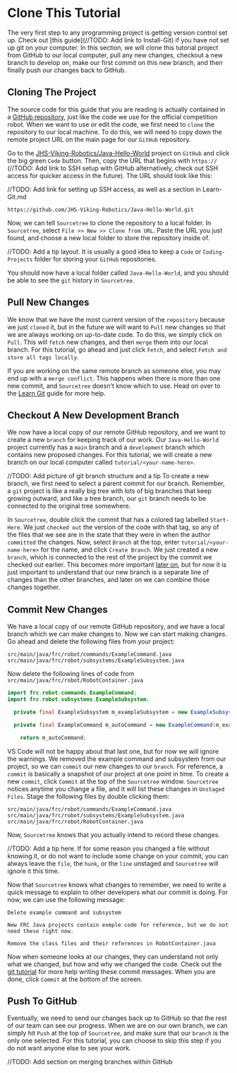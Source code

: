 # Clone This Tutorial

The very first step to any programming project is getting version control set up. Check out [this guide](//TODO: Add link to Install-Git) if you have not set up git on your computer. In this section, we will clone this tutorial project from GitHub to our local computer, pull any new changes, checkout a new branch to develop on, make our first commit on this new branch, and then finally push our changes back to GitHub.

## Cloning The Project

The source code for this guide that you are reading is actually contained in a [GitHub repository](https://github.com/JHS-Viking-Robotics/Java-Hello-World), just like the code we use for the official competition robot. When we want to use or edit the code, we first need to ```clone``` the repository to our local machine. To do this, we will need to copy down the remote project URL on the main page for our ```GitHub``` repository.

Go to the [JHS-Viking-Robotics/Java-Hello-World](https://github.com/JHS-Viking-Robotics/Java-Hello-World) project on ```GitHub``` and click the big green ```Code``` button. Then, copy the URL that begins with ```https://``` (//TODO: Add link to SSH setup with GitHub alternatively, check out SSH access for quicker access in the future). The URL should look like this:

//TODO: Add link for setting up SSH access, as well as a section in Learn-Git.md

```URL
https://github.com/JHS-Viking-Robotics/Java-Hello-World.git
```

Now, we can tell ```Sourcetree``` to clone the repository to a local folder. In ```Sourcetree```, select ```File >> New >> Clone from URL```. Paste the URL you just found, and choose a new local folder to store the repository inside of.

//TODO: Add a tip layout.
It is usually a good idea to keep a ```Code``` or ```Coding-Projects``` folder for storing your ```GitHub``` repositories.

You should now have a local folder called ```Java-Hello-World```, and you should be able to see the ```git``` history in ```Sourcetree```.

## Pull New Changes

We know that we have the most current version of the ```repository``` because we just ```cloned``` it, but in the future we will want to ```Pull``` new changes so that we are always working on up-to-date code. To do this, we simply click on ```Pull```. This will ```fetch``` new changes, and then ```merge``` them into our local branch. For this tutorial, go ahead and just click ```Fetch```, and select ```Fetch and store all tags locally```.

If you are working on the same remote branch as someone else, you may end up with a ```merge conflict```. This happens when there is more than one new commit, and ```Sourcetree``` doesn't know which to use. Head on over to the [Learn Git](//TODO:-add-git-guide-link) guide for more help.

## Checkout A New Development Branch

We now have a local copy of our remote GitHub repository, and we want to create a new ```branch``` for keeping track of our work. Our ```Java-Hello-World``` project currently has a ```main``` branch and a ```development``` branch which contains new proposed changes. For this tutorial, we will create a new branch on our local computer called ```tutorial/<your-name-here>```.

//TODO: Add picture of git branch structure and a tip
To create a new branch, we first need to select a parent commit for our branch. Remember, a ```git``` project is like a really big tree with lots of big branches that keep growing outward, and like a tree branch, our ```git``` branch needs to be connected to the original tree somewhere.

In ```Sourcetree```, double click the commit that has a colored tag labelled ```Start-Here```. We just ```checked out``` the version of the code with that tag, so any of the files that we see are in the state that they were in when the author ```committed``` the changes. Now, select ```Branch``` at the top, enter ```tutorial/<your-name-here>``` for the name, and click ```Create Branch```. We just created a new ```branch```, which is connected to the rest of the project by the commit we checked out earlier. This becomes more important [later on](#merge-changes), but for now it is just important to understand that our new branch is a separate line of changes than the other branches, and later on we can combine those changes together.

## Commit New Changes

We have a local copy of our remote GitHub repository, and we have a local branch which we can make changes to. Now we can start making changes. Go ahead and delete the following files from your project:

```plaintext
src/main/java/frc/robot/commands/ExampleCommand.java
src/main/java/frc/robot/subsystems/ExampleSubsystem.java
```

Now delete the following lines of code from ```src/main/java/frc/robot/RobotContainer.java```

```java
import frc.robot.commands.ExampleCommand;
import frc.robot.subsystems.ExampleSubsystem;
```

```java
  private final ExampleSubsystem m_exampleSubsystem = new ExampleSubsystem();

  private final ExampleCommand m_autoCommand = new ExampleCommand(m_exampleSubsystem);
```

```java
    return m_autoCommand;
```

VS Code will not be happy about that last one, but for now we will ignore the warnings. We removed the example command and subsystem from our project, so we can ```commit``` our new changes to our ```branch```. For reference, a ```commit``` is basically a snapshot of our project at one point in time. To create a new ```commit```, click ```Commit``` at the top of the ```Sourcetree``` window. ```Sourcetree``` notices anytime you change a file, and it will list these changes in ```Unstaged Files```. Stage the following files by double clicking them:

```plaintext
src/main/java/frc/robot/commands/ExampleCommand.java
src/main/java/frc/robot/subsystems/ExampleSubsystem.java
src/main/java/frc/robot/RobotContainer.java
```

Now, ```Sourcetree``` knows that you actually intend to record these changes.

//TODO: Add a tip here.
If for some reason you changed a file without knowing it, or do not want to include some change on your commit, you can always leave the ```file```, the ```hunk```, or the ```line``` unstaged and ```Sourcetree``` will ignore it this time.

Now that ```Sourcetree``` knows what changes to remember, we need to write a quick message to explain to other developers what our commit is doing. For now, we can use the following message:

```plaintext
Delete example command and subsystem

New FRC Java projects contain exmple code for reference, but we do not need these right now.

Remove the class files and their references in RobotContainer.java
```

Now when someone looks at our changes, they can understand not only what we changed, but how and why we changed the code. Check out the [git tutorial](//TODO:-add-git-tutorial-link) for more help writing these commit messages. When you are done, click ```Commit``` at the bottom of the screen.

## Push To GitHub

Eventually, we need to send our changes back up to GitHub so that the rest of our team can see our progress. When we are on our own branch, we can simply hit ```Push``` at the top of ```Sourcetree```, and make sure that our ```branch``` is the only one selected. For this tutorial, you can choose to skip this step if you do not want anyone else to see your work.

//TODO: Add section on merging branches within GitHub
